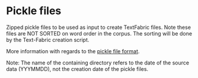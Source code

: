 # Pickle files

Zipped pickle files to be used as input to create TextFabric files.
Note these files are NOT SORTED on word order in the corpus. The sorting will be done by the Text-Fabric creation script.

More information with regards to the [pickle file format](https://docs.python.org/3/library/pickle.html).

Note: The name of the containing directory refers to the date of the source data (YYYMMDD), not the creation date of the pickle files.

